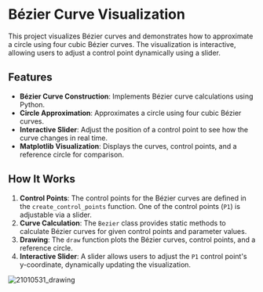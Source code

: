 # Bézier Curve Visualization

This project visualizes Bézier curves and demonstrates how to approximate a circle using four cubic Bézier curves. The visualization is interactive, allowing users to adjust a control point dynamically using a slider.

## Features

- **Bézier Curve Construction**: Implements Bézier curve calculations using Python.
- **Circle Approximation**: Approximates a circle using four cubic Bézier curves.
- **Interactive Slider**: Adjust the position of a control point to see how the curve changes in real time.
- **Matplotlib Visualization**: Displays the curves, control points, and a reference circle for comparison.

## How It Works

1. **Control Points**: The control points for the Bézier curves are defined in the `create_control_points` function. One of the control points (`P1`) is adjustable via a slider.
2. **Curve Calculation**: The `Bezier` class provides static methods to calculate Bézier curves for given control points and parameter values.
3. **Drawing**: The `draw` function plots the Bézier curves, control points, and a reference circle.
4. **Interactive Slider**: A slider allows users to adjust the `P1` control point's y-coordinate, dynamically updating the visualization.

![21010531_drawing](https://github.com/user-attachments/assets/c209c644-8382-4eb4-b600-47ff8ce1fd6f)
